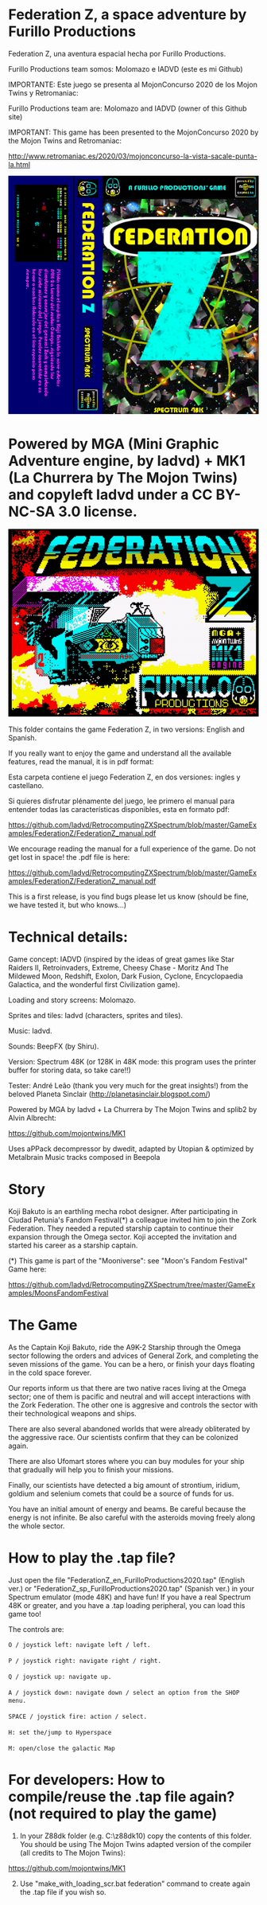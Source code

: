 # Federation Z, a space adventure by Furillo Productions

Federation Z, una aventura espacial hecha por Furillo Productions.

Furillo Productions team somos: Molomazo e IADVD (este es mi Github)

IMPORTANTE: Este juego se presenta al MojonConcurso 2020 de los Mojon Twins y Retromaniac:

Furillo Productions team are: Molomazo and IADVD (owner of this Github site)

IMPORTANT: This game has been presented to the MojonConcurso 2020 by the Mojon Twins
and Retromaniac:

http://www.retromaniac.es/2020/03/mojonconcurso-la-vista-sacale-punta-la.html

![alt text](https://github.com/Iadvd/RetrocomputingZXSpectrum/blob/master/GameExamples/FederationZ/FederationZCaratulaSP.jpg)

# Powered by MGA (Mini Graphic Adventure engine, by Iadvd) + MK1 (La Churrera by The Mojon Twins) and copyleft Iadvd under a CC BY-NC-SA 3.0 license.

![alt text](https://github.com/Iadvd/RetrocomputingZXSpectrum/blob/master/GameExamples/FederationZ/FZ_0.png)

This folder contains the game Federation Z, in two versions: English and Spanish.

If you really want to enjoy the game and understand all the available features, read the manual, it is in pdf format:

Esta carpeta contiene el juego Federation Z, en dos versiones: ingles y castellano.

Si quieres disfrutar plénamente del juego, lee primero el manual para entender todas las características disponibles, esta en formato pdf:

https://github.com/Iadvd/RetrocomputingZXSpectrum/blob/master/GameExamples/FederationZ/FederationZ_manual.pdf

We encourage reading the manual for a full experience of the game. Do not get lost in space! the .pdf file is here:

https://github.com/Iadvd/RetrocomputingZXSpectrum/blob/master/GameExamples/FederationZ/FederationZ_manual.pdf

This is a first release, is you find bugs please let us know (should be fine, we have tested it, but who knows...)

# Technical details:

Game concept: IADVD (inspired by the ideas of great games like Star Raiders II, Retroinvaders, Extreme, Cheesy Chase - Moritz And The Mildewed Moon, Redshift, Exolon, Dark Fusion, Cyclone, Encyclopaedia Galactica, and the wonderful first Civilization game).

Loading and story screens: Molomazo.

Sprites and tiles: Iadvd (characters, sprites and tiles).

Music: Iadvd.

Sounds: BeepFX (by Shiru).

Version: Spectrum 48K (or 128K in 48K mode: this program uses the printer buffer for storing data, so take care!!)

Tester:  André Leão (thank you very much for the great insights!) from the beloved Planeta Sinclair (http://planetasinclair.blogspot.com/)

Powered by MGA by Iadvd + La Churrera by The Mojon Twins and splib2 by Alvin Albrecht:

https://github.com/mojontwins/MK1

Uses aPPack decompressor by dwedit, adapted by Utopian & optimized by Metalbrain
Music tracks composed in Beepola

# Story

Koji Bakuto is an earthling mecha robot designer. After participating in Ciudad Petunia's Fandom Festival(*) a colleague invited him to join the Zork Federation. They needed a reputed starship captain to continue their expansion through the Omega sector. Koji accepted the invitation and started his career as a starship captain.

(*) This game is part of the "Mooniverse": see "Moon's Fandom Festival" Game here:

https://github.com/Iadvd/RetrocomputingZXSpectrum/tree/master/GameExamples/MoonsFandomFestival

# The Game

As the Captain Koji Bakuto, ride the A9K-2 Starship through the Omega sector following the orders and advices of General Zork, and completing the seven missions of the game. You can be a hero, or finish your days floating in the cold space forever.

Our reports inform us that there are two native races living at the Omega sector; one of them is pacific and neutral and will accept interactions with the Zork Federation. The other one is aggresive and controls the sector with their technological weapons and ships.

There are also several abandoned worlds that were already obliterated by the aggressive race. Our scientists confirm that they can be colonized again.

There are also Ufomart stores where you can buy modules for your ship that gradually will help you to finish your missions. 

Finally, our scientists have detected a big amount of strontium, iridium, goldium and selenium comets that could be a source of funds for us.

You have an initial amount of energy and beams. Be careful because the energy is not infinite. Be also careful with the asteroids moving freely along the whole sector.

# How to play the .tap file?

Just open the file "FederationZ_en_FurilloProductions2020.tap" (English ver.) or "FederationZ_sp_FurilloProductions2020.tap" (Spanish ver.) in your Spectrum emulator (mode 48K) and have fun! If you have a real Spectrum 48K or greater, and you have a .tap loading peripheral, you can load this game too! 

The controls are:

    O / joystick left: navigate left / left.

  	P / joystick right: navigate right / right. 

  	Q / joystick up: navigate up.

  	A / joystick down: navigate down / select an option from the SHOP menu.

  	SPACE / joystick fire: action / select.
	
	H: set the/jump to Hyperspace
	
	M: open/close the galactic Map
	  
# For developers: How to compile/reuse the .tap file again? (not required to play the game)

1. In your Z88dk folder (e.g. C:\z88dk10) copy the contents of this folder. You should be using The Mojon Twins adapted version of the compiler (all credits to The Mojon Twins):

https://github.com/mojontwins/MK1

2. Use "make_with_loading_scr.bat federation" command to create again the .tap file if you wish so.
